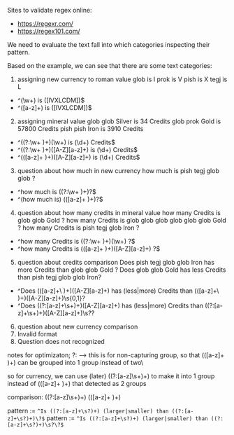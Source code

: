 
Sites to validate regex online: 
- https://regexr.com/
- https://regex101.com/

We need to evaluate the text fall into which categories inspecting their pattern.

Based on the example, we can see that there are some text categories:

1. assigning new currency to roman value
glob is I
prok is V
pish is X
tegj is L

- ^(\w+) is ([IVXLCDM])$
- ^([a-z]+) is ([IVXLCDM])$

2. assigning mineral value
glob glob Silver is 34 Credits
glob prok Gold is 57800 Credits
pish pish Iron is 3910 Credits

- ^((?:\w+ )+)(\w+) is (\d+) Credits$
- ^((?:\w+ )+)([A-Z][a-z]+) is (\d+) Credits$
- ^(([a-z]+ )+)([A-Z][a-z]+) is (\d+) Credits$

3. question about how much in new currency
how much is pish tegj glob glob ?

 - ^how much is ((?:\w+ )+)\?$
 - ^(how much is) (([a-z]+ )+)\?$
 
4. question about how many credits in mineral value
how many Credits is glob glob Gold ?
how many Credits is glob glob glob glob glob glob Gold ?
how many Credits is pish tegj glob Iron ?

 - ^how many Credits is ((?:\w+ )+)(\w+) \?$
 - ^how many Credits is (([a-z]+ )+)([A-Z][a-z]+) \?$

5. question about credits comparison
Does pish tegj glob glob Iron has more Credits than glob glob Gold ?
Does glob glob Gold has less Credits than pish tegj glob glob Iron?
 - ^Does (([a-z]+\ )+)([A-Z][a-z]+) has (less|more) Credits than (([a-z]+\ )+)([A-Z][a-z]+)\s{0,1}\?
 - ^Does ((?:[a-z]+\s+)+)([A-Z][a-z]+) has (less|more) Credits than ((?:[a-z]+\s+)+)([A-Z][a-z]+)\s?\?


6. question about new currency comparison
7. Invalid format
8. Question does not recognized


notes for optimizaton;
?: --> this is for non-capturing group, so that (([a-z]+ )+) can be grouped into 1 group instead of two\

so for currency, we can use (later)
((?:[a-z]\s+)+) to make it into 1 group instead of (([a-z]+ )+) that detected as 2 groups

comparison:
((?:[a-z]\s+)+)
(([a-z]+ )+)

pattern := `^Is ((?:[a-z]+\s?)+) (larger|smaller) than ((?:[a-z]+\s?)+)\?$`
pattern := `^Is ((?:[a-z]+\s?)+) (larger|smaller) than ((?:[a-z]+\s?)+)\s?\?$`

